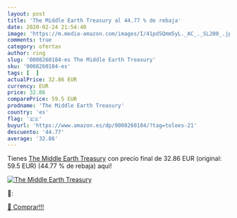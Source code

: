 ```yaml
---
layout: post
title: 'The Middle Earth Treasury al 44.77 % de rebaja'
date: 2020-02-24 21:54:40
image: 'https://m.media-amazon.com/images/I/41pdSQmm5yL._AC_._SL200_.jpg'
comments: true
category: ofertas
author: ring
slug: '0008260184-es The Middle Earth Treasury'
sku: '0008260184-es'
tags: [  ]
actualPrice: 32.86 EUR
currency: EUR
price: 32.86
comparePrice: 59.5 EUR
prodname: 'The Middle Earth Treasury'
country: 'es'
flag: '🇪🇸'
buyurl: 'https://www.amazon.es/dp/0008260184/?tag=tolees-21'
descuento: '44.77'
average: '32.86'
---
```


Tienes [The Middle Earth Treasury](https://www.amazon.es/dp/0008260184/?tag=tolees-21) con precio final de  32.86 EUR (original: 59.5 EUR) (44.77 %  de rebaja) aqui!

[![The Middle Earth Treasury](https://m.media-amazon.com/images/I/41pdSQmm5yL._AC_._SL200_.jpg)](https://www.amazon.es/dp/0008260184/?tag=tolees-21)

🔎:


[🛒 Comprar!!!](https://www.amazon.es/dp/0008260184/?tag=tolees-21)
